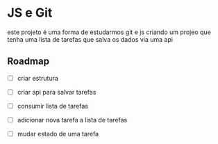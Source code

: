 # JS e Git

este projeto é uma forma de estudarmos git e js criando um projeo que tenha uma lista de 
tarefas que salva os dados via uma api

## Roadmap

- [ ] criar estrutura

- [ ] criar api para salvar tarefas

- [ ] consumir lista de tarefas

- [ ] adicionar nova tarefa a lista de tarefas

- [ ] mudar estado de uma tarefa
